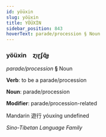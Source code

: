 ```yaml
---
id: yöüxin
slug: yöüxin
title: YÖÜXİN
sidebar_position: 843
hoverText: parade/procession § Noun
---
```


### yöüxin&emsp;<span kind="abugida">ɀıɽʄɋ̃ɟ</span>

*parade/procession* **§** Noun

**Verb**: to be a parade/procession

**Noun**: parade/procession

**Modifier**: parade/procession-related

Mandarin 遊行 yóuxíng undefined

*Sino-Tibetan Language Family*